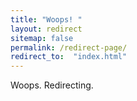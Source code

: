 ```yaml
---
title: "Woops! "
layout: redirect
sitemap: false
permalink: /redirect-page/
redirect_to:  "index.html"
---
```

Woops. Redirecting.